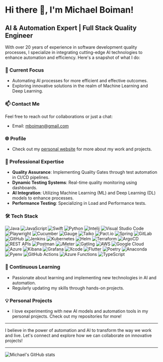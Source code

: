 # Hi there 👋, I'm Michael Boiman!

## AI & Automation Expert | Full Stack Quality Engineer

With over 20 years of experience in software development quality processes, I specialize in integrating cutting-edge AI technologies to enhance automation and efficiency. Here's a snapshot of what I do:

### 🚀 Current Focus
- Automating AI processes for more efficient and effective outcomes.
- Exploring innovative solutions in the realm of Machine Learning and Deep Learning.

### 📫 Contact Me
Feel free to reach out for collaborations or just a chat:
- Email: [mboiman@gmail.com](mailto:mboiman@gmail.com)

### 🌐 Profile
- Check out my [personal website](https://mboiman.github.io) for more about my work and projects.

### 💼 Professional Expertise
- **Quality Assurance**: Implementing Quality Gates through test automation in CI/CD pipelines.
- **Dynamic Testing Systems**: Real-time quality monitoring using dashboards.
- **AI Integration**: Utilizing Machine Learning (ML) and Deep Learning (DL) models to enhance processes.
- **Performance Testing**: Specializing in Load and Performance tests.

### 🛠 Tech Stack

![Java](https://img.shields.io/badge/-Java-007396?style=flat-square&logo=java&logoColor=white)
![JavaScript](https://img.shields.io/badge/-JavaScript-F7DF1E?style=flat-square&logo=javascript&logoColor=black)
![Swift](https://img.shields.io/badge/-Swift-FA7343?style=flat-square&logo=swift&logoColor=white)
![Python](https://img.shields.io/badge/-Python-3776AB?style=flat-square&logo=python&logoColor=white)
![Intelij](https://img.shields.io/badge/-IntelliJ%20IDEA-000000?style=flat-square&logo=intellij-idea&logoColor=white)
![Visual Studio Code](https://img.shields.io/badge/-Visual%20Studio%20Code-007ACC?style=flat-square&logo=visual-studio-code&logoColor=white)
![Playwright](https://img.shields.io/badge/-Playwright-52B0E7?style=flat-square&logo=microsoftedge&logoColor=white)
![Cucumber](https://img.shields.io/badge/-Cucumber-23D96C?style=flat-square&logo=cucumber&logoColor=white)
![Gauge](https://img.shields.io/badge/-Gauge-5CDD87?style=flat-square&logo=gauges&logoColor=white)
![Taiko](https://img.shields.io/badge/-Taiko-007396?style=flat-square&logo=taiko&logoColor=white)
![Pact.io](https://img.shields.io/badge/-Pact.io-FF424D?style=flat-square&logo=pact&logoColor=white)
![Spring](https://img.shields.io/badge/-Spring-6DB33F?style=flat-square&logo=spring&logoColor=white)
![GitLab](https://img.shields.io/badge/-GitLab-FCA121?style=flat-square&logo=gitlab&logoColor=white)
![GitHub](https://img.shields.io/badge/-GitHub-181717?style=flat-square&logo=github&logoColor=white)
![Jenkins](https://img.shields.io/badge/-Jenkins-D24939?style=flat-square&logo=jenkins&logoColor=white)
![Kubernetes](https://img.shields.io/badge/-Kubernetes-326CE5?style=flat-square&logo=kubernetes&logoColor=white)
![Helm](https://img.shields.io/badge/-Helm-0F1689?style=flat-square&logo=helm&logoColor=white)
![Terraform](https://img.shields.io/badge/-Terraform-623CE4?style=flat-square&logo=terraform&logoColor=white)
![ArgoCD](https://img.shields.io/badge/-ArgoCD-330F63?style=flat-square&logo=argo&logoColor=white)
![REST APIs](https://img.shields.io/badge/-REST%20APIs-009688?style=flat-square&logo=rest&logoColor=white)
![Postman](https://img.shields.io/badge/-Postman-FF6C37?style=flat-square&logo=postman&logoColor=white)
![JMeter](https://img.shields.io/badge/-JMeter-D22128?style=flat-square&logo=apache-jmeter&logoColor=white)
![Gatling](https://img.shields.io/badge/-Gatling-FF9E2A?style=flat-square&logo=gatling&logoColor=white)
![AWS](https://img.shields.io/badge/-AWS-232F3E?style=flat-square&logo=amazon-aws&logoColor=white)
![Google Cloud](https://img.shields.io/badge/-Google%20Cloud-4285F4?style=flat-square&logo=google-cloud&logoColor=white)
![Azure](https://img.shields.io/badge/-Azure-0089D6?style=flat-square&logo=microsoft-azure&logoColor=white)
![Kibana](https://img.shields.io/badge/-Kibana-005571?style=flat-square&logo=kibana&logoColor=white)
![Grafana](https://img.shields.io/badge/-Grafana-F46800?style=flat-square&logo=grafana&logoColor=white)
![Xcode](https://img.shields.io/badge/-Xcode-147EFB?style=flat-square&logo=xcode&logoColor=white)
![Flutter](https://img.shields.io/badge/-Flutter-02569B?style=flat-square&logo=flutter&logoColor=white)
![Poetry](https://img.shields.io/badge/-Poetry-60A5FA?style=flat-square&logo=python&logoColor=white)
![Anaconda](https://img.shields.io/badge/-Anaconda-44A833?style=flat-square&logo=anaconda&logoColor=white)
![Pyenv](https://img.shields.io/badge/-Pyenv-306998?style=flat-square&logo=python&logoColor=white)
![GitHub Actions](https://img.shields.io/badge/-GitHub%20Actions-2088FF?style=flat-square&logo=github-actions&logoColor=white)
![Azure Functions](https://img.shields.io/badge/-Azure%20Functions-0062AD?style=flat-square&logo=microsoft-azure&logoColor=white)
![TypeScript](https://img.shields.io/badge/-TypeScript-3178C6?style=flat-square&logo=typescript&logoColor=white)

### 📘 Continuous Learning
- Passionate about learning and implementing new technologies in AI and automation.
- Regularly updating my skills through hands-on projects.

### 💡 Personal Projects
- I love experimenting with new AI models and automation tools in my personal projects. Check out my repositories for more!

---
I believe in the power of automation and AI to transform the way we work and live. Let's connect and explore how we can collaborate on innovative projects!

---

![Michael's GitHub stats](https://github-readme-stats.vercel.app/api?username=mboiman&show_icons=true)


<!--
[![Top Langs](https://github-readme-stats.vercel.app/api/top-langs/?username=mboiman&layout=compact)](https://github.com/mboiman/github-readme-stats)
[![Michael's WakaTime stats](https://github-readme-stats.vercel.app/api/wakatime?username=mboiman)](https://github.com/mboiman/github-readme-stats)
- 🌱 I’m currently learning 
- 👯 I’m looking to collaborate on ...
- 🤔 I’m looking for help with ...
- 💬 Ask me about ...
- 😄 Pronouns: ...
- ⚡ Fun fact: ...
-->
